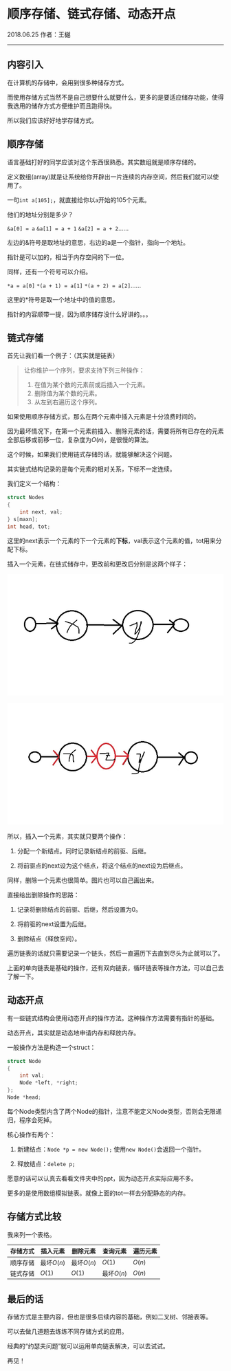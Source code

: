 # 顺序存储、链式存储、动态开点

2018.06.25 作者：王樾

---

## 内容引入

在计算机的存储中，会用到很多种储存方式。

而使用存储方式当然不是自己想要什么就要什么，更多的是要适应储存功能，使得我选用的储存方式方便维护而且跑得快。

所以我们应该好好地学存储方式。

## 顺序存储

语言基础打好的同学应该对这个东西很熟悉。其实数组就是顺序存储的。

定义数组(array)就是让系统给你开辟出一片连续的内存空间，然后我们就可以使用了。

一句`int a[105];`，就直接给你以`a`开始的105个元素。

他们的地址分别是多少？

`&a[0] = a` `&a[1] = a + 1` `&a[2] = a + 2`……

左边的&符号是取地址的意思，右边的a是一个指针，指向一个地址。

指针是可以加的，相当于内存空间的下一位。

同样，还有一个符号可以介绍。

`*a = a[0]` `*(a + 1) = a[1]` `*(a + 2) = a[2]`……

这里的*符号是取一个地址中的值的意思。

指针的内容顺带一提，因为顺序储存没什么好讲的。。。

## 链式存储

首先让我们看一个例子：（其实就是链表）

> 让你维护一个序列，要求支持下列三种操作：
> 1. 在值为某个数的元素前或后插入一个元素。
> 2. 删除值为某个数的元素。
> 3. 从左到右遍历这个序列。

如果使用顺序存储方式，那么在两个元素中插入元素是十分浪费时间的。

因为最坏情况下，在第一个元素前插入、删除元素的话，需要将所有已存在的元素全部后移或前移一位，复杂度为$O(n)$，是很慢的算法。

这个时候，如果我们使用链式存储的话，就能够解决这个问题。

其实链式结构记录的是每个元素的相对关系，下标不一定连续。

我们定义一个结构：

```cpp
struct Nodes
{
    int next, val;
} s[maxn];
int head, tot;
```

这里的next表示一个元素的下一个元素的**下标**，val表示这个元素的值，tot用来分配下标。

插入一个元素，在链式储存中，更改前和更改后分别是这两个样子：

![](pre_insert.jpg)

![](post_insert.jpg)

所以，插入一个元素，其实就只要两个操作：

1. 分配一个新结点。同时记录新结点的前驱、后继。

2. 将前驱点的next设为这个结点，将这个结点的next设为后继点。

同样，删除一个元素也很简单。图片也可以自己画出来。

直接给出删除操作的思路：

1. 记录将删除结点的前驱、后继，然后设置为0。

2. 将前驱的next设置为后继。

3. 删除结点（释放空间）。

遍历链表的话就只需要记录一个链头，然后一直遍历下去直到尽头为止就可以了。

上面的单向链表是基础的操作，还有双向链表，循环链表等操作方法，可以自己去了解一下。

## 动态开点

有一些链式结构会使用动态开点的操作方法。这种操作方法需要有指针的基础。

动态开点，其实就是动态地申请内存和释放内存。

一般操作方法是构造一个struct：

```cpp
struct Node
{
    int val;
    Node *left, *right;
};
Node *head;
```

每个Node类型内含了两个Node的指针，注意不能定义Node类型，否则会无限递归，程序会死掉。

核心操作有两个：

1. 新建结点：`Node *p = new Node();` 使用`new Node()`会返回一个指针。

2. 释放结点：`delete p;`

愿意的话可以认真去看看文件夹中的ppt，因为动态开点实际应用不多。

更多的是使用数组模拟链表。就像上面的tot一样去分配静态的内存。

## 存储方式比较

我来列一个表格。

| 存储方式 | 插入元素   | 删除元素   | 查询元素   | 遍历元素 |
| -------- | ---------- | ---------- | ---------- | -------- |
| 顺序存储 | 最坏$O(n)$ | 最坏$O(n)$ | $O(1)$     | $O(n)$   |
| 链式存储 | $O(1)$     | $O(1)$     | 最坏$O(n)$ | $O(n)$   |

## 最后的话

存储方式是主要内容，但也是很多后续内容的基础，例如二叉树、邻接表等。

可以去做几道题去练练不同存储方式的应用。

经典的“约瑟夫问题”就可以运用单向链表解决，可以去试试。

再见！